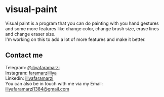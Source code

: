 # visual-paint
Visual paint is a program that you can do painting with you hand gestures and some more features like change color, change brush size, erase lines and change eraser size.<br />
I'm working on this to add a lot of more features and make it better.

## Contact me
Telegram: [@iliyafaramarzi](https://t.me/iliyaFaramarzi)<br />
Instagram: [faramarziiliya](https://www.instagram.com/faramarziiliya/)<br />
Linkedin: [iliyafaramarzi](https://www.linkedin.com/in/iliya-faramarzi-13109a21a/)<br />
You can also be in touch with me via my Email:<br />
iliyafaramarzi1384@gmail.com
